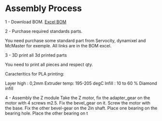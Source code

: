 # Assembly Process



1 - Download BOM.
	[Excel BOM](https://github.com/gene2302/3-axis-ROS-sensor-head/blob/master/Hardware/BOM/BOM.xlsx)

2 - Purchase required standards parts.

You need purchase some standard part from Servocity, dynamixel and McMaster for exemple. All links are in the BOM excel.

3 - 3D print all 3d printed parts

You need to print all pieces and respect qty. 

Caracteritics for PLA printing:

Layer high : 0,2mm
Extruder temp: 195-205 degC
Infill : 10 to 60 % Diamond infill

4 - Assembly the Z module
Take the Z motor, fix the adapter_gear on the motor with 4 screws m2.5.
Fix the bevel_gear on it. Screw the motor with the base. Fix the other bevel-gear on the 2in shaft. Place one bearing on the bearing hole. Place the other bearing on t





<!--stackedit_data:
eyJoaXN0b3J5IjpbLTE0MzMyNjY0NDUsLTEyNjUxMDc4NDQsMT
c4ODc5NzQwMywxOTIxOTM0NDQ3LC01NTQwNjQ2MDYsLTM0NTY0
MzM0NCwxMTIwMDU1OTldfQ==
-->